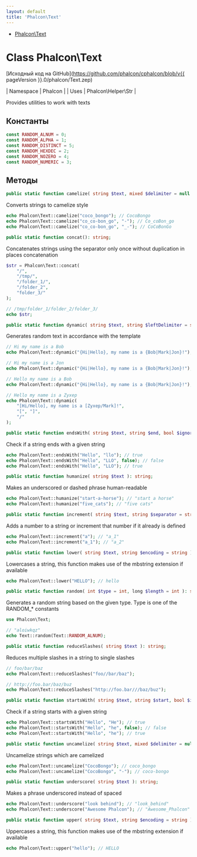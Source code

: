 ```yaml
---
layout: default
title: 'Phalcon\Text'
---
```


* [Phalcon\Text](#text)

<h1 id="text">Class Phalcon\Text</h1>

[Исходный код на GitHub](https://github.com/phalcon/cphalcon/blob/v{{ pageVersion }}.0/phalcon/Text.zep)

| Namespace  | Phalcon | | Uses       | Phalcon\Helper\Str |

Provides utilities to work with texts


## Константы
```php
const RANDOM_ALNUM = 0;
const RANDOM_ALPHA = 1;
const RANDOM_DISTINCT = 5;
const RANDOM_HEXDEC = 2;
const RANDOM_NOZERO = 4;
const RANDOM_NUMERIC = 3;
```

## Методы

```php
public static function camelize( string $text, mixed $delimiter = null ): string;
```
Converts strings to camelize style

```php
echo Phalcon\Text::camelize("coco_bongo"); // CocoBongo
echo Phalcon\Text::camelize("co_co-bon_go", "-"); // Co_coBon_go
echo Phalcon\Text::camelize("co_co-bon_go", "_-"); // CoCoBonGo
```


```php
public static function concat(): string;
```
Concatenates strings using the separator only once without duplication in places concatenation

```php
$str = Phalcon\Text::concat(
    "/",
    "/tmp/",
    "/folder_1/",
    "/folder_2",
    "folder_3/"
);

// /tmp/folder_1/folder_2/folder_3/
echo $str;
```


```php
public static function dynamic( string $text, string $leftDelimiter = string, string $rightDelimiter = string, string $separator = string ): string;
```
Generates random text in accordance with the template

```php
// Hi my name is a Bob
echo Phalcon\Text::dynamic("{Hi|Hello}, my name is a {Bob|Mark|Jon}!");

// Hi my name is a Jon
echo Phalcon\Text::dynamic("{Hi|Hello}, my name is a {Bob|Mark|Jon}!");

// Hello my name is a Bob
echo Phalcon\Text::dynamic("{Hi|Hello}, my name is a {Bob|Mark|Jon}!");

// Hello my name is a Zyxep
echo Phalcon\Text::dynamic(
    "[Hi/Hello], my name is a [Zyxep/Mark]!",
    "[", "]",
    "/"
);
```


```php
public static function endsWith( string $text, string $end, bool $ignoreCase = bool ): bool;
```
Check if a string ends with a given string

```php
echo Phalcon\Text::endsWith("Hello", "llo"); // true
echo Phalcon\Text::endsWith("Hello", "LLO", false); // false
echo Phalcon\Text::endsWith("Hello", "LLO"); // true
```


```php
public static function humanize( string $text ): string;
```
Makes an underscored or dashed phrase human-readable

```php
echo Phalcon\Text::humanize("start-a-horse"); // "start a horse"
echo Phalcon\Text::humanize("five_cats"); // "five cats"
```


```php
public static function increment( string $text, string $separator = string ): string;
```
Adds a number to a string or increment that number if it already is defined

```php
echo Phalcon\Text::increment("a"); // "a_1"
echo Phalcon\Text::increment("a_1"); // "a_2"
```


```php
public static function lower( string $text, string $encoding = string ): string;
```
Lowercases a string, this function makes use of the mbstring extension if available

```php
echo Phalcon\Text::lower("HELLO"); // hello
```


```php
public static function random( int $type = int, long $length = int ): string;
```
Generates a random string based on the given type. Type is one of the RANDOM_* constants

```php
use Phalcon\Text;

// "aloiwkqz"
echo Text::random(Text::RANDOM_ALNUM);
```


```php
public static function reduceSlashes( string $text ): string;
```
Reduces multiple slashes in a string to single slashes

```php
// foo/bar/baz
echo Phalcon\Text::reduceSlashes("foo//bar/baz");

// http://foo.bar/baz/buz
echo Phalcon\Text::reduceSlashes("http://foo.bar///baz/buz");
```


```php
public static function startsWith( string $text, string $start, bool $ignoreCase = bool ): bool;
```
Check if a string starts with a given string

```php
echo Phalcon\Text::startsWith("Hello", "He"); // true
echo Phalcon\Text::startsWith("Hello", "he", false); // false
echo Phalcon\Text::startsWith("Hello", "he"); // true
```


```php
public static function uncamelize( string $text, mixed $delimiter = null ): string;
```
Uncamelize strings which are camelized

```php
echo Phalcon\Text::uncamelize("CocoBongo"); // coco_bongo
echo Phalcon\Text::uncamelize("CocoBongo", "-"); // coco-bongo
```


```php
public static function underscore( string $text ): string;
```
Makes a phrase underscored instead of spaced

```php
echo Phalcon\Text::underscore("look behind"); // "look_behind"
echo Phalcon\Text::underscore("Awesome Phalcon"); // "Awesome_Phalcon"
```


```php
public static function upper( string $text, string $encoding = string ): string;
```
Uppercases a string, this function makes use of the mbstring extension if available

```php
echo Phalcon\Text::upper("hello"); // HELLO
```
